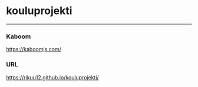 # kouluprojekti

---
### Kaboom
https://kaboomjs.com/

### URL
https://rikuu12.github.io/kouluprojekti/
